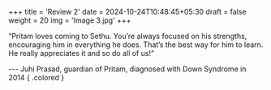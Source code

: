 +++
title = 'Review 2'
date = 2024-10-24T10:48:45+05:30
draft = false
weight = 20
img = 'Image 3.jpg'
+++

“Pritam loves coming to Sethu. You’re always focused on his strengths, encouraging him in everything he does. That’s the best way for him to learn. He really appreciates it and so do all of us!”

--- Juhi Prasad, guardian of Pritam, diagnosed with Down Syndrome in 2014
{ .colored }
